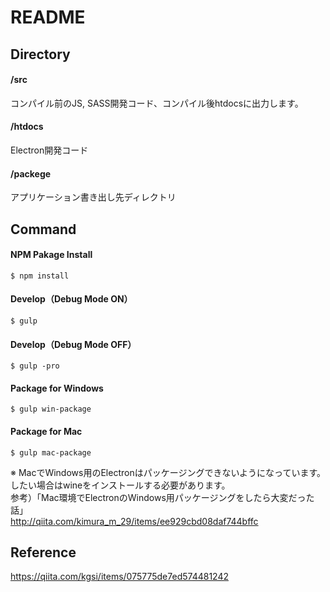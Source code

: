 # README

## Directory
#### /src
コンパイル前のJS, SASS開発コード、コンパイル後htdocsに出力します。

#### /htdocs
Electron開発コード

#### /packege
アプリケーション書き出し先ディレクトリ



## Command
#### NPM Pakage Install
```
$ npm install
```

#### Develop（Debug Mode ON）
```
$ gulp
```

#### Develop（Debug Mode OFF）
```
$ gulp -pro
```

#### Package for Windows
```
$ gulp win-package
```

#### Package for Mac
```
$ gulp mac-package
```

※ MacでWindows用のElectronはパッケージングできないようになっています。<br>
したい場合はwineをインストールする必要があります。<br>
参考）「Mac環境でElectronのWindows用パッケージングをしたら大変だった話」<br>
http://qiita.com/kimura_m_29/items/ee929cbd08daf744bffc



## Reference
https://qiita.com/kgsi/items/075775de7ed574481242

